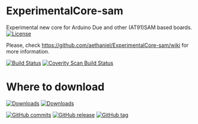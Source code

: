 # ExperimentalCore-sam
Experimental new core for Arduino Due and other (AT91)SAM based boards.
[![License](https://img.shields.io/badge/licence-GPL%20v3-brightgreen.svg?style=flat)](LICENSE)

Please, check https://github.com/aethaniel/ExperimentalCore-sam/wiki for more information.

[![Build Status](https://travis-ci.org/aethaniel/ExperimentalCore-sam.svg?branch=master)](https://travis-ci.org/aethaniel/ExperimentalCore-sam)
[![Coverity Scan Build Status](https://img.shields.io/coverity/scan/6858.svg)](https://scan.coverity.com/projects/aethaniel-experimentalcore-sam)

# Where to download
[![Downloads](https://img.shields.io/github/downloads/aethaniel/ExperimentalCore-sam/v0.1.0/total.svg)](https://github.com/aethaniel/ExperimentalCore-sam/releases/tag/v0.1.0)
[![Downloads](https://img.shields.io/github/downloads/aethaniel/ExperimentalCore-sam/latest/total.svg)](https://github.com/aethaniel/ExperimentalCore-sam/releases)

[![GitHub commits](https://img.shields.io/github/commits-since/aethaniel/ExperimentalCore-sam/v0.1.0.svg)](https://github.com/aethaniel/ExperimentalCore-sam/releases/tag/v0.1.0)
[![GitHub release](https://img.shields.io/github/release/aethaniel/ExperimentalCore-sam.svg)]()
[![GitHub tag](https://img.shields.io/github/tag/aethaniel/ExperimentalCore-sam.svg)]()
